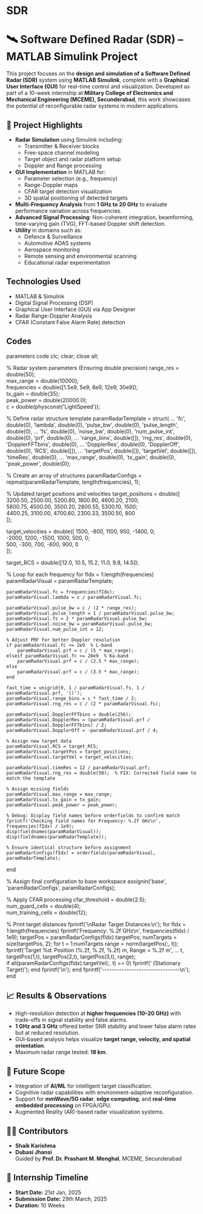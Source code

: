 # SDR
# 🛰️ Software Defined Radar (SDR) – MATLAB Simulink Project

This project focuses on the **design and simulation of a Software Defined Radar (SDR)** system using **MATLAB Simulink**, complete with a **Graphical User Interface (GUI)** for real-time control and visualization. Developed as part of a 10-week internship at **Military College of Electronics and Mechanical Engineering (MCEME), Secunderabad**, this work showcases the potential of reconfigurable radar systems in modern applications.

## 📌 Project Highlights

- **Radar Simulation** using Simulink including:
  - Transmitter & Receiver blocks
  - Free-space channel modeling
  - Target object and radar platform setup
  - Doppler and Range processing
- **GUI Implementation** in MATLAB for:
  - Parameter selection (e.g., frequency)
  - Range-Doppler maps
  - CFAR target detection visualization
  - 3D spatial positioning of detected targets
- **Multi-Frequency Analysis** from **1 GHz to 20 GHz** to evaluate performance variation across frequencies.
- **Advanced Signal Processing**: Non-coherent integration, beamforming, time-varying gain (TVG), FFT-based Doppler shift detection.
- **Utility** in domains such as:
  - Defence & Surveillance
  - Automotive ADAS systems
  - Aerospace monitoring
  - Remote sensing and environmental scanning
  - Educational radar experimentation

## Technologies Used

- MATLAB & Simulink
- Digital Signal Processing (DSP)
- Graphical User Interface (GUI) via App Designer
- Radar Range-Doppler Analysis
- CFAR (Constant False Alarm Rate) detection

## Codes
parameters code
 clc; clear; close all;

% Radar system parameters (Ensuring double precision)
range_res = double(50);  
max_range = double(10000);  
frequencies = double([1.5e9, 5e9, 8e9, 12e9, 30e9]);  
tx_gain = double(35);  
peak_power = double(20000.0);  
c = double(physconst('LightSpeed'));  

% Define radar structure template
paramRadarTemplate = struct( ...
    'fc', double(0), 'lambda', double(0), 'pulse_bw', double(0), 'pulse_length', double(0), ...
    'fs', double(0), 'noise_bw', double(0), 'num_pulse_int', double(0), 'prf', double(0), ...
    'range_bins', double([]), 'rng_res', double(0), 'DopplerFFTbins', double(0), ...
    'DopplerRes', double(0), 'DopplerOff', double(0), 'RCS', double([]), ...
    'targetPos', double([]), 'targetVel', double([]), 'timeRes', double(0), ...
    'max_range', double(0), 'tx_gain', double(0), 'peak_power', double(0));

% Create an array of structures
paramRadarConfigs = repmat(paramRadarTemplate, length(frequencies), 1);

% Updated target positions and velocities
target_positions = double([
    3200.50, 2500.00, 5200.80, 1800.90, 4600.20, 2100;  
    5800.75, 4500.00, 3500.20, 2800.55, 5300.10, 1500;  
    4400.25, 3100.00, 4700.60, 2300.33, 3500.50, 800   
]);

target_velocities = double([
    1500, -800, 1100, 950, -1400, 0;  
    -2000, 1200, -1500, 1000, 500, 0;  
    500, -300, 700, -600, 900, 0     
]);

target_RCS = double([12.0, 10.5, 15.2, 11.0, 9.8, 14.5]);

% Loop for each frequency
for fIdx = 1:length(frequencies)
    paramRadarVisual = paramRadarTemplate;  
    
    paramRadarVisual.fc = frequencies(fIdx);
    paramRadarVisual.lambda = c / paramRadarVisual.fc;  
    
    paramRadarVisual.pulse_bw = c / (2 * range_res);
    paramRadarVisual.pulse_length = 1 / paramRadarVisual.pulse_bw;
    paramRadarVisual.fs = 2 * paramRadarVisual.pulse_bw;
    paramRadarVisual.noise_bw = paramRadarVisual.pulse_bw;
    paramRadarVisual.num_pulse_int = 12;
    
    % Adjust PRF for better Doppler resolution
    if paramRadarVisual.fc <= 2e9  % L-band
        paramRadarVisual.prf = c / (5 * max_range);
    elseif paramRadarVisual.fc >= 20e9  % Ka-band
        paramRadarVisual.prf = c / (2.5 * max_range);
    else
        paramRadarVisual.prf = c / (3.5 * max_range);
    end

    fast_time = unigrid(0, 1 / paramRadarVisual.fs, 1 / paramRadarVisual.prf, '[)');
    paramRadarVisual.range_bins = c * fast_time / 2;
    paramRadarVisual.rng_res = c / (2 * paramRadarVisual.fs);

    paramRadarVisual.DopplerFFTbins = double(256);
    paramRadarVisual.DopplerRes = (paramRadarVisual.prf / paramRadarVisual.DopplerFFTbins) / 2;
    paramRadarVisual.DopplerOff = -paramRadarVisual.prf / 4;

    % Assign new target data
    paramRadarVisual.RCS = target_RCS;
    paramRadarVisual.targetPos = target_positions;
    paramRadarVisual.targetVel = target_velocities;

    paramRadarVisual.timeRes = 12 / paramRadarVisual.prf;
    paramRadarVisual.rng_res = double(50);  % FIX: Corrected field name to match the template
    
    % Assign missing fields
    paramRadarVisual.max_range = max_range;
    paramRadarVisual.tx_gain = tx_gain;
    paramRadarVisual.peak_power = peak_power;

    % Debug: Display field names before orderfields to confirm match
    fprintf('Checking field names for Frequency: %.2f GHz\n', frequencies(fIdx) / 1e9);
    disp(fieldnames(paramRadarVisual));
    disp(fieldnames(paramRadarTemplate));

    % Ensure identical structure before assignment
    paramRadarConfigs(fIdx) = orderfields(paramRadarVisual, paramRadarTemplate);
end

% Assign final configuration to base workspace
assignin('base', 'paramRadarConfigs', paramRadarConfigs);

% Apply CFAR processing
cfar_threshold = double(2.5);  
num_guard_cells = double(4);  
num_training_cells = double(12);

% Print target distances
fprintf('\nRadar Target Distances:\n');
for fIdx = 1:length(frequencies)
    fprintf('Frequency: %.2f GHz\n', frequencies(fIdx) / 1e9);
    targetPos = paramRadarConfigs(fIdx).targetPos;
    numTargets = size(targetPos, 2);
    for t = 1:numTargets
        range = norm(targetPos(:, t));  
        fprintf('Target %d: Position (%.2f, %.2f, %.2f) m, Range = %.2f m', ...
            t, targetPos(1,t), targetPos(2,t), targetPos(3,t), range);   
        if all(paramRadarConfigs(fIdx).targetVel(:, t) == 0)
            fprintf(' (Stationary Target)');
        end
        fprintf('\n');
    end
    fprintf('--------------------------------\n');
end
## 📈 Results & Observations

- High-resolution detection at **higher frequencies (10–20 GHz)** with trade-offs in signal stability and false alarms.
- **1 GHz and 3 GHz** offered better SNR stability and lower false alarm rates but at reduced resolution.
- GUI-based analysis helps visualize **target range, velocity, and spatial orientation**.
- Maximum radar range tested: **18 km**.

## 🔮 Future Scope

- Integration of **AI/ML** for intelligent target classification.
- Cognitive radar capabilities with environment-adaptive reconfiguration.
- Support for **mmWave/5G radar**, **edge computing**, and **real-time embedded processing** on FPGA/GPU.
- Augmented Reality (AR)-based radar visualization systems.

## 👩‍💻 Contributors

- **Shaik Karishma**
- **Dubasi Jhansi**  
Guided by **Prof. Dr. Prashant M. Menghal**, MCEME, Secunderabad

## 📅 Internship Timeline

- **Start Date:** 21st Jan, 2025  
- **Submission Date:** 29th March, 2025  
- **Duration:** 10 Weeks
